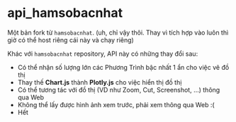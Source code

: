 ﻿# api_hamsobacnhat
Một bản fork từ `hamsobacnhat`. (uh, chỉ vậy thôi. Thay vì tích hợp vào luôn thì giờ có thể host riêng cái này và chạy riêng)

Khác với `hamsobacnhat` repository, API này có những thay đổi sau:
- Có thể nhận số lượng lớn các Phương Trình bậc nhất 1 ẩn cho việc vẽ đồ thị
- Thay thế **Chart.js** thành **Plotly.js** cho việc hiển thị đồ thị
- Có thể tương tác với đồ thị (VD như Zoom, Cut, Screenshot, ...) thông qua Web
- Không thể lấy được hình ảnh xem trước, phải xem thông qua Web :(
- Hết
